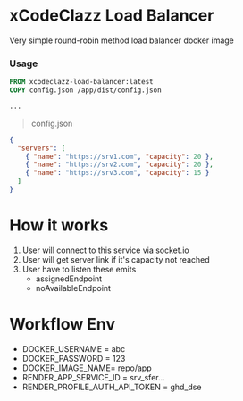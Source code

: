 # xCodeClazz Load Balancer

Very simple round-robin method load balancer docker image

### Usage

```Dockerfile
FROM xcodeclazz-load-balancer:latest
COPY config.json /app/dist/config.json

...
```

> config.json

```json
{
  "servers": [
    { "name": "https://srv1.com", "capacity": 20 },
    { "name": "https://srv2.com", "capacity": 20 },
    { "name": "https://srv3.com", "capacity": 15 }
  ]
}
```

# How it works

1. User will connect to this service via socket.io
2. User will get server link if it's capacity not reached
3. User have to listen these emits
   - assignedEndpoint
   - noAvailableEndpoint

# Workflow Env

- DOCKER_USERNAME = abc
- DOCKER_PASSWORD = 123
- DOCKER_IMAGE_NAME= repo/app
- RENDER_APP_SERVICE_ID = srv_sfer...
- RENDER_PROFILE_AUTH_API_TOKEN = ghd_dse
